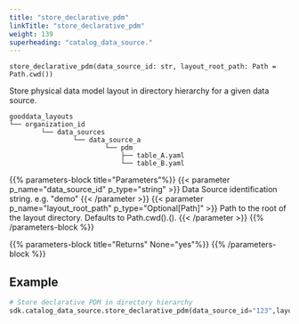 ```yaml
---
title: "store_declarative_pdm"
linkTitle: "store_declarative_pdm"
weight: 139
superheading: "catalog_data_source."
---
```


<!-- TODO -->

``store_declarative_pdm(data_source_id: str, layout_root_path: Path = Path.cwd())``

Store physical data model layout in directory hierarchy for a given data source.

    gooddata_layouts
    └── organization_id
            └── data_sources
                    └── data_source_a
                            └── pdm
                                ├── table_A.yaml
                                └── table_B.yaml


{{% parameters-block  title="Parameters"%}}
{{< parameter p_name="data_source_id" p_type="string" >}}
Data Source identification string. e.g. "demo"
{{< /parameter >}}
{{< parameter p_name="layout_root_path" p_type="Optional[Path]" >}}
Path to the root of the layout directory. Defaults to Path.cwd().().
{{< /parameter >}}
{{% /parameters-block %}}

{{% parameters-block title="Returns" None="yes"%}}
{{% /parameters-block %}}

## Example

```Python
# Store declarative PDM in directory hierarchy
sdk.catalog_data_source.store_declarative_pdm(data_source_id="123",layour_root_path=Path.cwd())
```
